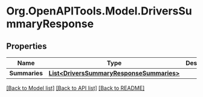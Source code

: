 # Org.OpenAPITools.Model.DriversSummaryResponse
## Properties

Name | Type | Description | Notes
------------ | ------------- | ------------- | -------------
**Summaries** | [**List&lt;DriversSummaryResponseSummaries&gt;**](DriversSummaryResponseSummaries.md) |  | [optional] 

[[Back to Model list]](../README.md#documentation-for-models) [[Back to API list]](../README.md#documentation-for-api-endpoints) [[Back to README]](../README.md)

